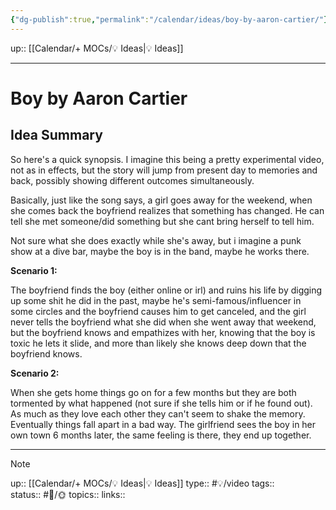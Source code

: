 ```yaml
---
{"dg-publish":true,"permalink":"/calendar/ideas/boy-by-aaron-cartier/"}
---
```



up:: [[Calendar/+ MOCs/💡 Ideas\|💡 Ideas]]

---

# Boy by Aaron Cartier

## Idea Summary

So here's a quick synopsis. I imagine this being a pretty experimental video, not as in effects, but the story will jump from present day to memories and back, possibly showing different outcomes simultaneously.

Basically, just like the song says, a girl goes away for the weekend, when she comes back the boyfriend realizes that something has changed. He can tell she met someone/did something but she cant bring herself to tell him.

Not sure what she does exactly while she's away, but i imagine a punk show at a dive bar, maybe the boy is in the band, maybe he works there.

**Scenario 1:**

The boyfriend finds the boy (either online or irl) and ruins his life by digging up some shit he did in the past, maybe he's semi-famous/influencer in some circles and the boyfriend causes him to get canceled, and the girl never tells the boyfriend what she did when she went away that weekend, but the boyfriend knows and empathizes with her, knowing that the boy is toxic he lets it slide, and more than likely she knows deep down that the boyfriend knows.

**Scenario 2:**

When she gets home things go on for a few months but they are both tormented by what happened (not sure if she tells him or if he found out). As much as they love each other they can't seem to shake the memory. Eventually things fall apart in a bad way. The girlfriend sees the boy in her own town 6 months later, the same feeling is there, they end up together.

---

> [!NOTE]
> up:: [[Calendar/+ MOCs/💡 Ideas\|💡 Ideas]]
> type:: #💡/video 
> tags::  
> status:: #📝/🌞
> topics:: 
> links::


